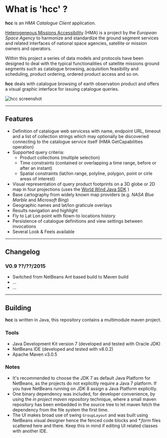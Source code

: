 # What is 'hcc' ?

**hcc** is an _HMA Catalogue Client_ application.

[Heterogeneous Missions Accessibility](http://earth.esa.int/hma) (HMA) is a project by the *European Space Agency* to harmonize and standardize the ground segment services and related interfaces of national space agencies, satellite or mission owners and operators.

Within this project a series of data models and protocols have been designed to deal with the typical functionalities of satellite missions ground segments such as catalogue browsing, acquisition feasibility and scheduling, product ordering, ordered product access and so on.

**hcc** deals with catalogue browsing of earth observation product and offers a visual graphic interface for issuing catalogue queries.

![hcc screenshot](hcc-0.8.png)

--------

## Features

* Definition of catalogue web servicess with name, endpoint URL, timeout and a list of collection strings which may optionally be discoveried connecting to the catalogue service itself (HMA GetCapabilities operation)
* Supported query criteria:
    * Product collections (multiple selection)
    * Time constraints (contained or overlapping a time range, before or after an instant)
    * Spatial constraints (lat/lon range, polyline, polygon, point or cirle areas of interest)
* Visual representation of query product footprints on a 3D globe or 2D map in four projections (uses the [World Wind Java SDK](http://goworldwind.org) )
* Base cartography from widely known map providers (e.g. _NASA Blue Marble_ and _Microsoft Bing_)
* Geographic names and lat/lon graticule overlays
* Results navigation and highlight
* Fly to Lat Lon point with flown-to locations history
* Persistence of catalogue definitions and view settings between invocations
* Several Look & Feels available

--------

## Changelog

### V0.9 ??/??/2015

* Switched from NetBeans Ant based build to Maven build
* ...
* ...

--------

## Building

**hcc** is written in Java, this repository contains a multimodule maven project.

### Tools

* Java Development Kit version 7 (developed and tested with Oracle JDK)
* NetBeans IDE (developed and tested with v8.0.2)
* Apache Maven v3.0.5


### Notes

* It's recommended to choose the JDK 7 as default Java Platform for NetBeans, as the projects do not explicitly require a Java 7 platform.
If you have NetBeans running on JDK 8 assign a Java Platform explicitly.
* One binary dependency was included, for developer convenience, by using the _in project maven repository_ technique, where a small maven repository has been embedded in the source tree to let maven fetch the dependency from the file system the first time.
* The UI makes broad use of swing `GroupLayout` and was built using NetBeans visual designer hence the fenced code blocks and _\*.form_ files scattered here and there. Keep this in mind if editing UI related classes with another IDE.
